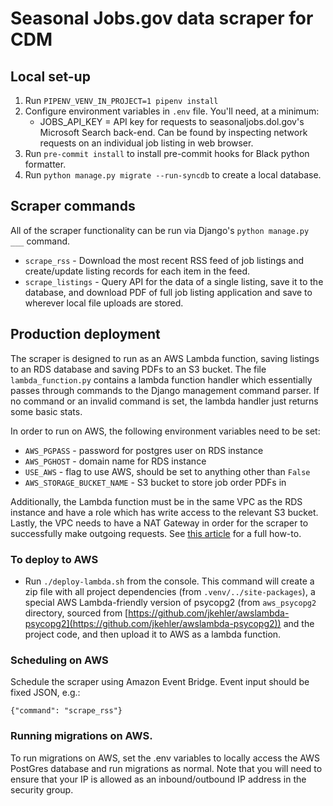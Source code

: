 # Seasonal Jobs.gov data scraper for CDM

## Local set-up

1. Run `PIPENV_VENV_IN_PROJECT=1 pipenv install`
2. Configure environment variables in `.env` file. You'll need, at a minimum:
    * JOBS_API_KEY = API key for requests to seasonaljobs.dol.gov's Microsoft Search back-end. Can be found by inspecting network requests on an individual job listing in web browser.
 3. Run `pre-commit install` to install pre-commit hooks for Black python formatter.
 4. Run `python manage.py migrate --run-syncdb` to create a local database.
 
 ## Scraper commands
 All of the scraper functionality can be run via Django's `python manage.py ___` command.
 
 * `scrape_rss` - Download the most recent RSS feed of job listings and create/update listing records for each item in the feed.
 * `scrape_listings` - Query API for the data of a single listing, save it to the database, and download PDF of full job listing application and save to wherever local file uploads are stored.
 
 ## Production deployment
 
 The scraper is designed to run as an AWS Lambda function, saving listings to an RDS database and saving PDFs to an S3 bucket.
 The file `lambda_function.py` contains a lambda function handler which essentially passes through commands to the Django management command parser. If no command or an invalid command is set, the lambda handler just returns some basic stats.
 
 In order to run on AWS, the following environment variables need to be set:
 * `AWS_PGPASS` - password for postgres user on RDS instance
 * `AWS_PGHOST` - domain name for RDS instance
 * `USE_AWS` - flag to use AWS, should be set to anything other than `False`
 * `AWS_STORAGE_BUCKET_NAME` - S3 bucket to store job order PDFs in
 
 Additionally, the Lambda function must be in the same VPC as the RDS instance and have a role which has write access to the relevant S3 bucket. Lastly, the VPC needs to have a NAT Gateway in order for the scraper to successfully make outgoing requests. See [this article](https://medium.com/@philippholly/aws-lambda-enable-outgoing-internet-access-within-vpc-8dd250e11e12#.bhx40hq3e) for a full how-to.
 
 ### To deploy to AWS
 * Run `./deploy-lambda.sh` from the console. This command will create a zip file with all project dependencies (from `.venv/../site-packages`), 
   a special AWS Lambda-friendly version of psycopg2 (from `aws_psycopg2` directory, sourced from [https://github.com/jkehler/awslambda-psycopg2](https://github.com/jkehler/awslambda-psycopg2)) 
   and the project code, and then upload it to AWS as a lambda function.
 
 ### Scheduling on AWS
 Schedule the scraper using Amazon Event Bridge. Event input should be fixed JSON, e.g.:
 ```
{"command": "scrape_rss"}
```

### Running migrations on AWS.

To run migrations on AWS, set the .env variables to locally access the AWS PostGres database and run migrations as normal. Note that you will need to ensure that your IP is allowed as an inbound/outbound IP address in the security group.
 